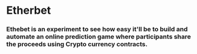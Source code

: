 # Etherbet

### Ethebet is an experiment to see how easy it'll be to build and automate an online prediction game where participants share the proceeds using Crypto currency contracts.
